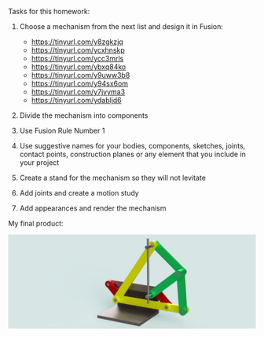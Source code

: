 Tasks for this homework: 

1. Choose a mechanism from the next list and design it in Fusion:
    - https://tinyurl.com/y8zgkzjq
    - https://tinyurl.com/ycxhnskp
    - https://tinyurl.com/ycc3mrls
    - https://tinyurl.com/ybxq84ko
    - https://tinyurl.com/y9uww3b8
    - https://tinyurl.com/y94sx6om
    - https://tinyurl.com/y7jvyma3
    - https://tinyurl.com/ydabljd6
    
2. Divide the mechanism into components

3. Use Fusion Rule Number 1

4. Use suggestive names for your bodies, components, sketches, joints, contact points, 
construction planes or any element that you include in your project

5. Create a stand for the mechanism so they will not levitate

6. Add joints and create a motion study

7. Add appearances and render the mechanism



My final product: 

<img src="render.PNG">
